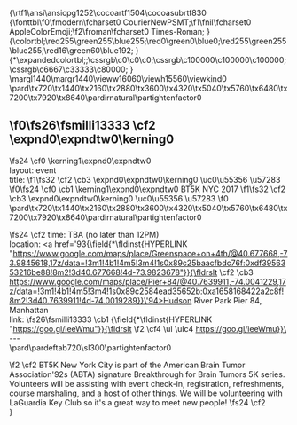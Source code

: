 {\rtf1\ansi\ansicpg1252\cocoartf1504\cocoasubrtf830
{\fonttbl\f0\fmodern\fcharset0 CourierNewPSMT;\f1\fnil\fcharset0 AppleColorEmoji;\f2\froman\fcharset0 Times-Roman;
}
{\colortbl;\red255\green255\blue255;\red0\green0\blue0;\red255\green255\blue255;\red16\green60\blue192;
}
{\*\expandedcolortbl;;\cssrgb\c0\c0\c0;\cssrgb\c100000\c100000\c100000;\cssrgb\c6667\c33333\c80000;
}
\margl1440\margr1440\vieww16060\viewh15560\viewkind0
\pard\tx720\tx1440\tx2160\tx2880\tx3600\tx4320\tx5040\tx5760\tx6480\tx7200\tx7920\tx8640\pardirnatural\partightenfactor0

\f0\fs26\fsmilli13333 \cf2 \expnd0\expndtw0\kerning0
---
\fs24 \cf0 \kerning1\expnd0\expndtw0 \
layout: event\
title: 
\f1\fs32 \cf2 \cb3 \expnd0\expndtw0\kerning0
\uc0\u55356 \u57283 
\f0\fs24 \cf0 \cb1 \kerning1\expnd0\expndtw0 BT5K NYC 2017
\f1\fs32 \cf2 \cb3 \expnd0\expndtw0\kerning0
\uc0\u55356 \u57283 
\f0 \
\pard\tx720\tx1440\tx2160\tx2880\tx3600\tx4320\tx5040\tx5760\tx6480\tx7200\tx7920\tx8640\pardirnatural\partightenfactor0

\fs24 \cf2 time: TBA (no later than 12PM)\
location:  <a href=\'93{\field{\*\fldinst{HYPERLINK "https://www.google.com/maps/place/Greenspace+on+4th/@40.677668,-73.9845618,17z/data=!3m1!4b1!4m5!3m4!1s0x89c25baacfbdc76f:0xdf3956353216be88!8m2!3d40.677668!4d-73.9823678"}}{\fldrslt \cf2 \cb3 https://www.google.com/maps/place/Pier+84/@40.7639911,-74.0041229,17z/data=!3m1!4b1!4m5!3m4!1s0x89c2584ead35652b:0xa1658168422a2c8f!8m2!3d40.7639911!4d-74.0019289}}\'94>Hudson River Park Pier 84</a>, Manhattan \
link:
\fs26\fsmilli13333 \cb1  {\field{\*\fldinst{HYPERLINK "https://goo.gl/ieeWmu"}}{\fldrslt 
\f2 \cf4 \ul \ulc4 https://goo.gl/ieeWmu}}\
---\
\pard\pardeftab720\sl300\partightenfactor0

\f2 \cf2 BT5K New York City is part of the American Brain Tumor Association\'92s (ABTA) signature Breakthrough for Brain Tumors 5K series. Volunteers will be assisting with event check-in, registration, refreshments, course marshaling, and a host of other things. We will be volunteering with LaGuardia Key Club so it's a great way to meet new people!
\fs24 \cf2 \
}